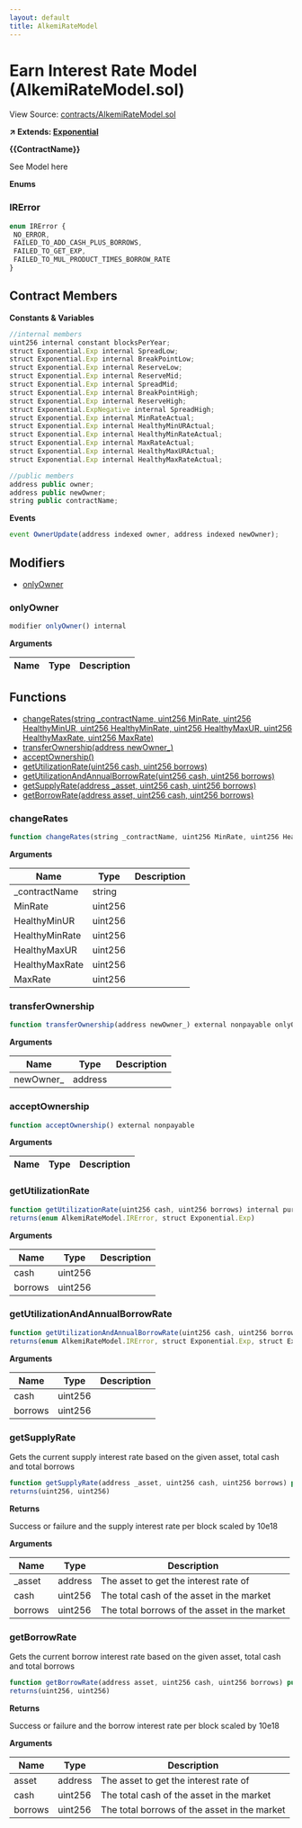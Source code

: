 ```yaml
---
layout: default
title: AlkemiRateModel
---
```


# Earn Interest Rate Model (AlkemiRateModel.sol)

View Source: [contracts/AlkemiRateModel.sol](../contracts/AlkemiRateModel.sol)

**↗ Extends: [Exponential](Exponential.md)**

**{{ContractName}}**

See Model here

**Enums**
### IRError

```js
enum IRError {
 NO_ERROR,
 FAILED_TO_ADD_CASH_PLUS_BORROWS,
 FAILED_TO_GET_EXP,
 FAILED_TO_MUL_PRODUCT_TIMES_BORROW_RATE
}
```

## Contract Members
**Constants & Variables**

```js
//internal members
uint256 internal constant blocksPerYear;
struct Exponential.Exp internal SpreadLow;
struct Exponential.Exp internal BreakPointLow;
struct Exponential.Exp internal ReserveLow;
struct Exponential.Exp internal ReserveMid;
struct Exponential.Exp internal SpreadMid;
struct Exponential.Exp internal BreakPointHigh;
struct Exponential.Exp internal ReserveHigh;
struct Exponential.ExpNegative internal SpreadHigh;
struct Exponential.Exp internal MinRateActual;
struct Exponential.Exp internal HealthyMinURActual;
struct Exponential.Exp internal HealthyMinRateActual;
struct Exponential.Exp internal MaxRateActual;
struct Exponential.Exp internal HealthyMaxURActual;
struct Exponential.Exp internal HealthyMaxRateActual;

//public members
address public owner;
address public newOwner;
string public contractName;

```

**Events**

```js
event OwnerUpdate(address indexed owner, address indexed newOwner);
```

## Modifiers

- [onlyOwner](#onlyowner)

### onlyOwner

```js
modifier onlyOwner() internal
```

**Arguments**

| Name        | Type           | Description  |
| ------------- |------------- | -----|

## Functions

- [changeRates(string _contractName, uint256 MinRate, uint256 HealthyMinUR, uint256 HealthyMinRate, uint256 HealthyMaxUR, uint256 HealthyMaxRate, uint256 MaxRate)](#changerates)
- [transferOwnership(address newOwner_)](#transferownership)
- [acceptOwnership()](#acceptownership)
- [getUtilizationRate(uint256 cash, uint256 borrows)](#getutilizationrate)
- [getUtilizationAndAnnualBorrowRate(uint256 cash, uint256 borrows)](#getutilizationandannualborrowrate)
- [getSupplyRate(address _asset, uint256 cash, uint256 borrows)](#getsupplyrate)
- [getBorrowRate(address asset, uint256 cash, uint256 borrows)](#getborrowrate)

### changeRates

```js
function changeRates(string _contractName, uint256 MinRate, uint256 HealthyMinUR, uint256 HealthyMinRate, uint256 HealthyMaxUR, uint256 HealthyMaxRate, uint256 MaxRate) public nonpayable onlyOwner 
```

**Arguments**

| Name        | Type           | Description  |
| ------------- |------------- | -----|
| _contractName | string |  | 
| MinRate | uint256 |  | 
| HealthyMinUR | uint256 |  | 
| HealthyMinRate | uint256 |  | 
| HealthyMaxUR | uint256 |  | 
| HealthyMaxRate | uint256 |  | 
| MaxRate | uint256 |  | 

### transferOwnership

```js
function transferOwnership(address newOwner_) external nonpayable onlyOwner 
```

**Arguments**

| Name        | Type           | Description  |
| ------------- |------------- | -----|
| newOwner_ | address |  | 

### acceptOwnership

```js
function acceptOwnership() external nonpayable
```

**Arguments**

| Name        | Type           | Description  |
| ------------- |------------- | -----|

### getUtilizationRate

```js
function getUtilizationRate(uint256 cash, uint256 borrows) internal pure
returns(enum AlkemiRateModel.IRError, struct Exponential.Exp)
```

**Arguments**

| Name        | Type           | Description  |
| ------------- |------------- | -----|
| cash | uint256 |  | 
| borrows | uint256 |  | 

### getUtilizationAndAnnualBorrowRate

```js
function getUtilizationAndAnnualBorrowRate(uint256 cash, uint256 borrows) internal view
returns(enum AlkemiRateModel.IRError, struct Exponential.Exp, struct Exponential.Exp)
```

**Arguments**

| Name        | Type           | Description  |
| ------------- |------------- | -----|
| cash | uint256 |  | 
| borrows | uint256 |  | 

### getSupplyRate

Gets the current supply interest rate based on the given asset, total cash and total borrows

```js
function getSupplyRate(address _asset, uint256 cash, uint256 borrows) public view
returns(uint256, uint256)
```

**Returns**

Success or failure and the supply interest rate per block scaled by 10e18

**Arguments**

| Name        | Type           | Description  |
| ------------- |------------- | -----|
| _asset | address | The asset to get the interest rate of | 
| cash | uint256 | The total cash of the asset in the market | 
| borrows | uint256 | The total borrows of the asset in the market | 

### getBorrowRate

Gets the current borrow interest rate based on the given asset, total cash and total borrows

```js
function getBorrowRate(address asset, uint256 cash, uint256 borrows) public view
returns(uint256, uint256)
```

**Returns**

Success or failure and the borrow interest rate per block scaled by 10e18

**Arguments**

| Name        | Type           | Description  |
| ------------- |------------- | -----|
| asset | address | The asset to get the interest rate of | 
| cash | uint256 | The total cash of the asset in the market | 
| borrows | uint256 | The total borrows of the asset in the market | 

